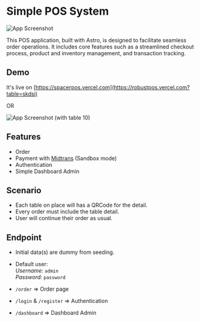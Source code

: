 # Simple POS System

![App Screenshot](https://via.placeholder.com/468x300?text=App+Screenshot+Here)

This POS application, built with Astro, is designed to facilitate seamless order operations. It includes core features such as a streamlined checkout process, product and inventory management, and transaction tracking.
## Demo

It's live on [https://spacerpos.vercel.com](https://robustpos.vercel.com?table=skdsj)

OR

![App Screenshot](https://via.placeholder.com/468x300?text=App+Screenshot+Here)
(with table 10)

## Features

 - Order
 - Payment with [Midtrans](https://midtrans.com) (Sandbox mode)
 - Authentication
 - Simple Dashboard Admin
## Scenario

- Each table on place will has a QRCode for the detail.
- Every order must include the table detail.
- User will continue their order as usual.
## Endpoint

- Initial data(s) are dummy from seeding.
- Default user:  
  *Username:*  ```admin```  
  *Password:*  ```password```  


- ```/order``` => Order page
- ```/login``` & ```/register``` => Authentication
- ```/dashboard``` => Dashboard Admin